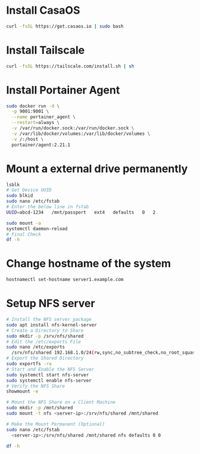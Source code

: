 # Install CasaOS
```bash
curl -fsSL https://get.casaos.io | sudo bash
```
# Install Tailscale
```bash
curl -fsSL https://tailscale.com/install.sh | sh
```

# Install Portainer Agent
```bash
sudo docker run -d \
  -p 9001:9001 \
  --name portainer_agent \
  --restart=always \
  -v /var/run/docker.sock:/var/run/docker.sock \
  -v /var/lib/docker/volumes:/var/lib/docker/volumes \
  -v /:/host \
  portainer/agent:2.21.1
  ```

# Mount a external drive permanently

```bash
lsblk
# Get Device UUID
sudo blkid
sudo nano /etc/fstab
# Enter the below line in fstab
UUID=abcd-1234   /mnt/passport   ext4   defaults   0   2

sudo mount -a
systemctl daemon-reload
# Final Check
df -h
```

# Change hostname of the system

```bash
hostnamectl set-hostname server1.example.com
```

# Setup NFS server

```bash
# Install the NFS server package
sudo apt install nfs-kernel-server
# Create a Directory to Share
sudo mkdir -p /srv/nfs/shared
# Edit the /etc/exports File
sudo nano /etc/exports
  /srv/nfs/shared 192.168.1.0/24(rw,sync,no_subtree_check,no_root_squash)
# Export the Shared Directory
sudo exportfs -ra
# Start and Enable the NFS Server
sudo systemctl start nfs-server
sudo systemctl enable nfs-server
# Verify the NFS Share
showmount -e

# Mount the NFS Share on a Client Machine
sudo mkdir -p /mnt/shared
sudo mount -t nfs <server-ip>:/srv/nfs/shared /mnt/shared

# Make the Mount Permanent (Optional)
sudo nano /etc/fstab 
  <server-ip>:/srv/nfs/shared /mnt/shared nfs defaults 0 0

df -h
```
